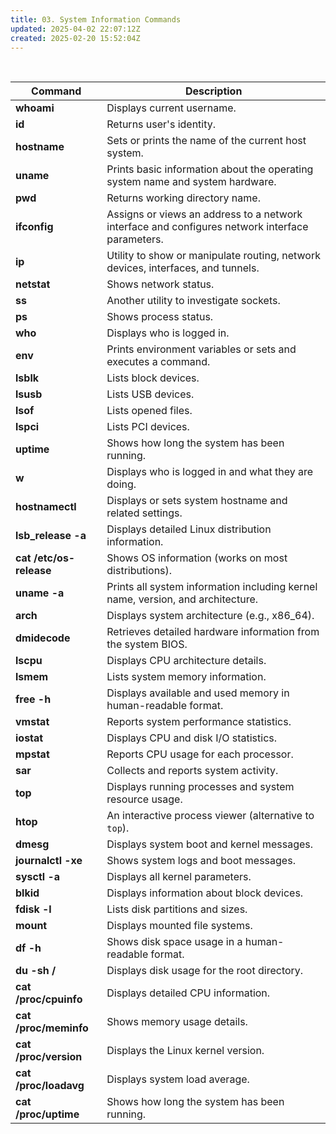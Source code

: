 ```yaml
---
title: 03. System Information Commands
updated: 2025-04-02 22:07:12Z
created: 2025-02-20 15:52:04Z
---
```


&nbsp;

| Command | Description |
| --- | --- |
| **whoami** | Displays current username. |
| **id** | Returns user's identity. |
| **hostname** | Sets or prints the name of the current host system. |
| **uname** | Prints basic information about the operating system name and system hardware. |
| **pwd** | Returns working directory name. |
| **ifconfig** | Assigns or views an address to a network interface and configures network interface parameters. |
| **ip** | Utility to show or manipulate routing, network devices, interfaces, and tunnels. |
| **netstat** | Shows network status. |
| **ss** | Another utility to investigate sockets. |
| **ps** | Shows process status. |
| **who** | Displays who is logged in. |
| **env** | Prints environment variables or sets and executes a command. |
| **lsblk** | Lists block devices. |
| **lsusb** | Lists USB devices. |
| **lsof** | Lists opened files. |
| **lspci** | Lists PCI devices. |
| **uptime** | Shows how long the system has been running. |
| **w** | Displays who is logged in and what they are doing. |
| **hostnamectl** | Displays or sets system hostname and related settings. |
| **lsb_release -a** | Displays detailed Linux distribution information. |
| **cat /etc/os-release** | Shows OS information (works on most distributions). |
| **uname -a** | Prints all system information including kernel name, version, and architecture. |
| **arch** | Displays system architecture (e.g., x86_64). |
| **dmidecode** | Retrieves detailed hardware information from the system BIOS. |
| **lscpu** | Displays CPU architecture details. |
| **lsmem** | Lists system memory information. |
| **free -h** | Displays available and used memory in human-readable format. |
| **vmstat** | Reports system performance statistics. |
| **iostat** | Displays CPU and disk I/O statistics. |
| **mpstat** | Reports CPU usage for each processor. |
| **sar** | Collects and reports system activity. |
| **top** | Displays running processes and system resource usage. |
| **htop** | An interactive process viewer (alternative to `top`). |
| **dmesg** | Displays system boot and kernel messages. |
| **journalctl -xe** | Shows system logs and boot messages. |
| **sysctl -a** | Displays all kernel parameters. |
| **blkid** | Displays information about block devices. |
| **fdisk -l** | Lists disk partitions and sizes. |
| **mount** | Displays mounted file systems. |
| **df -h** | Shows disk space usage in a human-readable format. |
| **du -sh /** | Displays disk usage for the root directory. |
| **cat /proc/cpuinfo** | Displays detailed CPU information. |
| **cat /proc/meminfo** | Shows memory usage details. |
| **cat /proc/version** | Displays the Linux kernel version. |
| **cat /proc/loadavg** | Displays system load average. |
| **cat /proc/uptime** | Shows how long the system has been running. |

&nbsp;